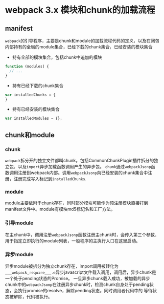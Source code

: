 # webpack 3.x 模块和chunk的加载流程

## manifest
```webpack```的引导程序，主要是chunk和module的加载流程代码的定义，以及在闭包内部持有的全局的module集合，已经下载的chunk集合，已经安装的模块集合

* 持有全部的模块集合，包括chunk中追加的模块
```javascript
function (modules) {
  // ...
}
```

* 持有已经下载的chunk集合
```javascript
var installedChunks = {
}
```

* 持有已经安装的模块集合
```javascript
var installedModules = {};
```

## chunk和module

### chunk
```webpack```拆分开的独立文件都叫chunk，包括CommonChunkPlugin插件拆分的独立包，以及```import```异步加载函数调用产生的异步包。
```chunk```通过```webpackJsonp```函数调用注册到webpack内部。调用```webpackJsonp```向已经安装的chunk集合中注册，注册完成写入标记到```installedChunks```.

### module
module主要依附于chunk存在，同时部分模块可能作为预注册模块直接打到manifest文件中。module有模块md5标记名和工厂方法。


### 引导module
在主chunk中，调用注册```webpackJsonp```函数注册主chunk时，会传入第三个参数，用于指定立即执行的module列表，一般程序的主执行入口在这里启动。

### 异步module
异步module被拆分为独立chunk存在，import调用被转化为```___webpack_require___.e```异步javascript文件载入调用，调用后，异步chunk是一个处于pending状态的Promise。
一旦异步chunk载入成功，被加载的异步chunk中的```webpackJsonp```在注册异步chunk时，检测chunk自身处于pending状态，会执行promise的resolve，解除pending状态，同时调用者代码中的
等待状态被解除，代码被执行。
